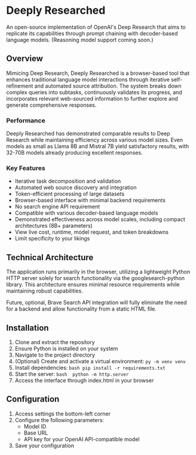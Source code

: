 # Deeply Researched

An open-source implementation of OpenAI's Deep Research that aims to replicate its capabilities through prompt chaining with decoder-based language models. (Reasoning model support coming soon.)

## Overview

Mimicing Deep Research, Deeply Researched is a browser-based tool that enhances traditional language model interactions through iterative self-refinement and automated source attribution. The system breaks down complex queries into subtasks, continuously validates its progress, and incorporates relevant web-sourced information to further explore and generate comprehensive responses.

### Performance
Deeply Researched has demonstrated comparable results to Deep Research while maintaining efficiency across various model sizes. Even models as small as Llama 8B and Mistral 7B yield satisfactory results, with 32-70B models already producing excellent responses.

### Key Features
- Iterative task decomposition and validation
- Automated web source discovery and integration
- Token-efficient processing of large datasets 
- Browser-based interface with minimal backend requirements
- No search engine API requirement
- Compatible with various decoder-based language models
- Demonstrated effectiveness across model scales, including compact architectures (8B+ parameters)
- View live cost, runtime, model request, and token breakdowns
- Limit specificity to your likings

## Technical Architecture

The application runs primarily in the browser, utilizing a lightweight Python HTTP server solely for search functionality via the googlesearch-python library. This architecture ensures minimal resource requirements while maintaining robust capabilities. 

Future, optional, Brave Search API integration will fully eliminate the need for a backend and allow functionality from a static HTML file.

## Installation

1. Clone and extract the repository
2. Ensure Python is installed on your system
3. Navigate to the project directory
4. (Optional) Create and activate a virtual environment: ``py -m venv venv``
5. Install dependencies:
``bash
pip install -r requirements.txt
``
6. Start the server:
``bash 
python -m http.server
``
7. Access the interface through index.html in your browser

## Configuration

1. Access settings the bottom-left corner
2. Configure the following parameters:
   - Model ID
   - Base URL
   - API key for your OpenAI API-compatible model
3. Save your configuration